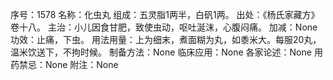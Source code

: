 序号：1578
名称：化虫丸
组成：五灵脂1两半，白矾1两。
出处：《杨氏家藏方》卷十八。
主治：小儿因食甘肥，致使虫动，呕吐涎沫，心腹闷痛。
加减：None
功效：止痛，下虫。
用法用量：上为细末，煮面糊为丸，如黍米大。每服20丸，温米饮送下，不拘时候。
制备方法：None
临床应用：None
各家论述：None
用药禁忌：None
附注：None
